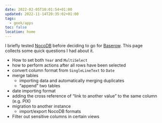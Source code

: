 ```yaml
---
date: 2022-02-05T10:01:54+01:00
updated: 2022-11-14T20:35:02+01:00
tags:
  - geek/apps
toc: false
location: home
---
```

I briefly tested [NocoDB](https://nocodb.org 'NocoDB official website') before deciding to go for [Baserow](https://baserow.io 'Baserow official website'). This page collects some quick questions I had about it.

- How to set both `Year` and `MultiSelect`
- how to perform actions after all rows have been selected
- convert column format from `SingleLineText` to `Date`
- merge tables
	- importing data and automatically merging duplicates
	- “append” two tables
- date importing format
- adding the cross reference of “link to another value” to the same column (e.g. PIX)
- migration to another instance
	- import/export NocoDB formats
- Filter out sensitive columns in certain views
